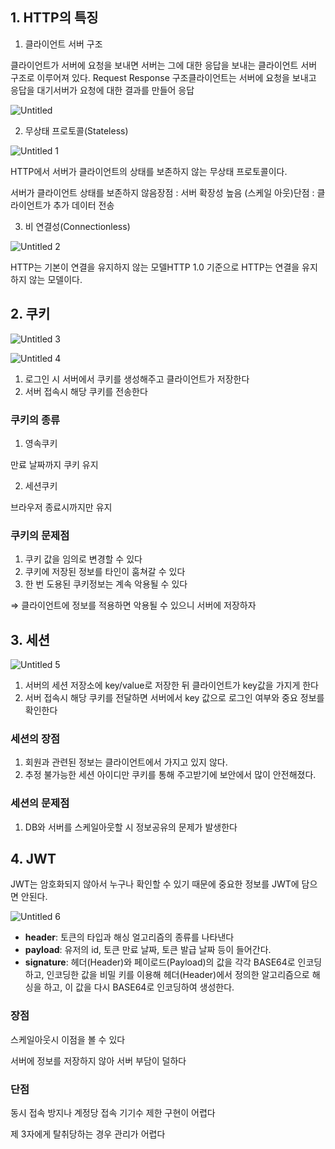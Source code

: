 ## 1. HTTP의 특징

1. 클라이언트 서버 구조

클라이언트가 서버에 요청을 보내면 서버는 그에 대한 응답을 보내는 클라이언트 서버 구조로 이루어져 있다.
Request Response 구조클라이언트는 서버에 요청을 보내고 응답을 대기서버가 요청에 대한 결과를 만들어 응답

![Untitled](https://user-images.githubusercontent.com/52027965/187016881-dbc94317-ac69-41c9-8f6f-7d3f8f1d5ec1.png)

2. 무상태 프로토콜(Stateless)

![Untitled 1](https://user-images.githubusercontent.com/52027965/187016869-d847e687-23fe-4740-b09e-02db36c2082e.png)

HTTP에서 서버가 클라이언트의 상태를 보존하지 않는 무상태 프로토콜이다.

서버가 클라이언트 상태를 보존하지 않음장점 : 서버 확장성 높음 (스케일 아웃)단점 : 클라이언트가 추가 데이터 전송

3. 비 연결성(Connectionless)

![Untitled 2](https://user-images.githubusercontent.com/52027965/187016872-09050d6a-959a-4639-9608-b40cb343fc93.png)

HTTP는 기본이 연결을 유지하지 않는 모델HTTP 1.0 기준으로 HTTP는 연결을 유지하지 않는 모델이다.

## 2. 쿠키

![Untitled 3](https://user-images.githubusercontent.com/52027965/187016873-b84aedcf-0f49-4170-9588-083857d01dcd.png)

![Untitled 4](https://user-images.githubusercontent.com/52027965/187016875-88eabe4b-4dfc-4ce6-98e0-2fa4d4b37512.png)

1. 로그인 시 서버에서 쿠키를 생성해주고 클라이언트가 저장한다
2. 서버 접속시 해당 쿠키를 전송한다

### 쿠키의 종류

1. 영속쿠키

만료 날짜까지 쿠키 유지

2. 세션쿠키

브라우저 종료시까지만 유지

### 쿠키의 문제점

1. 쿠키 값을 임의로 변경할 수 있다
2. 쿠키에 저장된 정보를 타인이 훔쳐갈 수 있다
3. 한 번 도용된 쿠키정보는 계속 악용될 수 있다

⇒ 클라이언트에 정보를 적용하면 악용될 수 있으니 서버에 저장하자

## 3. 세션

![Untitled 5](https://user-images.githubusercontent.com/52027965/187016878-f8440288-0b9b-4e12-9ca1-239d17b33e9d.png)

1. 서버의 세션 저장소에 key/value로 저장한 뒤 클라이언트가 key값을 가지게 한다
2. 서버 접속시 해당 쿠키를 전달하면 서버에서 key 값으로 로그인 여부와 중요 정보를 확인한다

### 세션의 장점

1. 회원과 관련된 정보는 클라이언트에서 가지고 있지 않다. 
2. 추정 불가능한 세션 아이디만 쿠키를 통해 주고받기에 보안에서 많이 안전해졌다.

### 세션의 문제점

1. DB와 서버를 스케일아웃할 시 정보공유의 문제가 발생한다

## 4. JWT

JWT는 암호화되지 않아서 누구나 확인할 수 있기 때문에 중요한 정보를 JWT에 담으면 안된다.

![Untitled 6](https://user-images.githubusercontent.com/52027965/187016879-eaf37f12-2d8b-4fa3-955a-7c94fe3f1d5d.png)

- **header**: 토큰의 타입과 해싱 얼고리즘의 종류를 나타낸다
- **payload**: 유저의 id, 토큰 만료 날짜, 토큰 발급 날짜 등이 들어간다.
- **signature**: 헤더(Header)와 페이로드(Payload)의 값을 각각 BASE64로 인코딩하고, 인코딩한 값을 비밀 키를 이용해 헤더(Header)에서 정의한 알고리즘으로 해싱을 하고, 이 값을 다시 BASE64로 인코딩하여 생성한다.

### 장점

스케일아웃시 이점을 볼 수 있다

서버에 정보를 저장하지 않아 서버 부담이 덜하다

### 단점

동시 접속 방지나 계정당 접속 기기수 제한 구현이 어렵다

제 3자에게 탈취당하는 경우 관리가 어렵다
